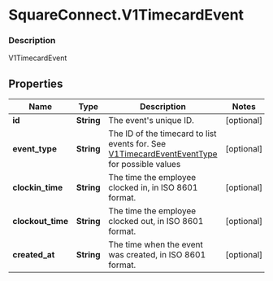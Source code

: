 # SquareConnect.V1TimecardEvent

### Description

V1TimecardEvent

## Properties
Name | Type | Description | Notes
------------ | ------------- | ------------- | -------------
**id** | **String** | The event&#39;s unique ID. | [optional] 
**event_type** | **String** | The ID of the timecard to list events for. See [V1TimecardEventEventType](#type-v1timecardeventeventtype) for possible values | [optional] 
**clockin_time** | **String** | The time the employee clocked in, in ISO 8601 format. | [optional] 
**clockout_time** | **String** | The time the employee clocked out, in ISO 8601 format. | [optional] 
**created_at** | **String** | The time when the event was created, in ISO 8601 format. | [optional] 


